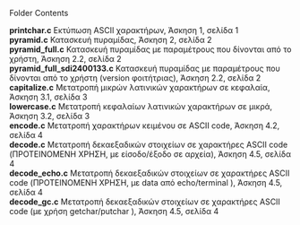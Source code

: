 Folder Contents

<b>printchar.c</b> Εκτύπωση ASCII χαρακτήρων, Άσκηση 1, σελίδα 1<br>
<b>pyramid.c</b> Κατασκευή πυραμίδας, Άσκηση 2, σελίδα 2<br>
<b>pyramid_full.c</b> Κατασκευή πυραμίδας με παραμέτρους που δίνονται από το χρήστη, Άσκηση 2.2, σελίδα 2<br>
<b>pyramid_full_sdi2400133.c</b> Κατασκευή πυραμίδας με παραμέτρους που δίνονται από το χρήστη (version φοιτήτριας), Άσκηση 2.2, σελίδα 2<br>
<b>capitalize.c</b> Μετατροπή μικρών λατινικών χαρακτήρων σε κεφαλαία, Άσκηση 3.1, σελίδα 3<br>
<b>lowercase.c</b> Μετατροπή κεφαλαίων λατινικών χαρακτήρων σε μικρά, Άσκηση 3.2, σελίδα 3<br>
<b>encode.c</b> Μετατροπή χαρακτήρων κειμένου σε ASCII code, Άσκηση 4.2, σελίδα 4<br>
<b>decode.c</b> Μετατροπή δεκαεξαδικών στοιχείων σε χαρακτήρες ASCII code (ΠΡΟΤΕΙΝΟΜΕΝΗ ΧΡΗΣΗ, με είσοδο/έξοδο σε αρχεία), Άσκηση 4.5, σελίδα 4<br>
<b>decode_echo.c</b> Μετατροπή δεκαεξαδικών στοιχείων σε χαρακτήρες ASCII code (ΠΡΟΤΕΙΝΟΜΕΝΗ ΧΡΗΣΗ, με data από echo/terminal ), Άσκηση 4.5, σελίδα 4<br>
<b>decode_gc.c</b> Μετατροπή δεκαεξαδικών στοιχείων σε χαρακτήρες ASCII code (με χρήση getchar/putchar ), Άσκηση 4.5, σελίδα 4<br>
